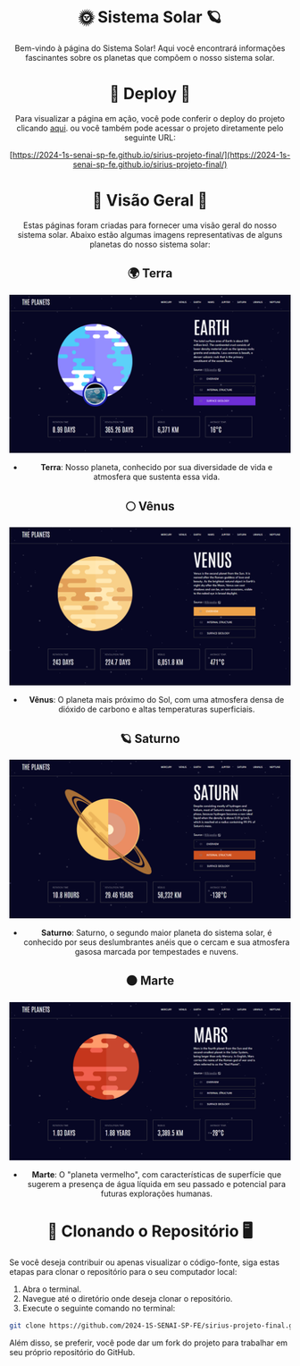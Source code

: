 <div align="center">

<h1 align="center"> 🌞 Sistema Solar 🪐 </h1>

Bem-vindo à página do Sistema Solar! Aqui você encontrará informações fascinantes sobre os planetas que compõem o nosso sistema solar.



<h1 align="center"> 🚀 Deploy 🌌</h1>


Para visualizar a página em ação, você pode conferir o deploy do projeto clicando [aqui](https://2024-1s-senai-sp-fe.github.io/sirius-projeto-final/). ou você também pode acessar o projeto diretamente pelo seguinte URL:

[https://2024-1s-senai-sp-fe.github.io/sirius-projeto-final/](https://2024-1s-senai-sp-fe.github.io/sirius-projeto-final/)


<h1 align="center"> 🔭 Visão Geral 🌠</h1>

Estas páginas foram criadas para fornecer uma visão geral do nosso sistema solar. Abaixo estão algumas imagens representativas de alguns planetas do nosso sistema solar:


## 🌍 Terra
![Terra](assets/terra.png)
   - **Terra**: Nosso planeta, conhecido por sua diversidade de vida e atmosfera que sustenta essa vida.
   
## 🌕 Vênus 
![Vênus](assets/Venus.png)
   - **Vênus**: O planeta mais próximo do Sol, com uma atmosfera densa de dióxido de carbono e altas temperaturas superficiais.
   
## 🪐 Saturno
![Saturno](assets/saturno.png)
   - **Saturno**: Saturno, o segundo maior planeta do sistema solar, é conhecido por seus deslumbrantes anéis que o cercam e sua atmosfera gasosa marcada por tempestades e nuvens.
   
## 🟠 Marte
![Marte](assets/Marte.png)
   - **Marte**: O "planeta vermelho", com características de superfície que sugerem a presença de água líquida em seu passado e potencial para futuras explorações humanas.

</div>


<h1 align="center"> 📂 Clonando o Repositório 🖥️ </h1>

Se você deseja contribuir ou apenas visualizar o código-fonte, siga estas etapas para clonar o repositório para o seu computador local:

1. Abra o terminal.
2. Navegue até o diretório onde deseja clonar o repositório.
3. Execute o seguinte comando no terminal:

```bash
git clone https://github.com/2024-1S-SENAI-SP-FE/sirius-projeto-final.git
```
Além disso, se preferir, você pode dar um fork do projeto para trabalhar em seu próprio repositório do GitHub.
